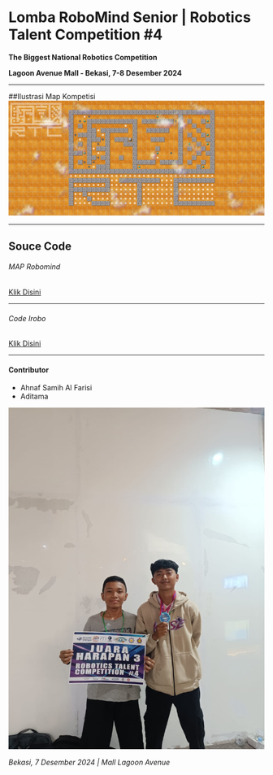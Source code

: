 # Lomba RoboMind Senior  |  Robotics Talent Competition #4
<p style="font-weight: bold;">The Biggest National Robotics Competition</p>
<p style="font-weight: bold;">Lagoon Avenue Mall - Bekasi, 7-8 Desember 2024</p>
<hr/>

##Ilustrasi Map Kompetisi
<img src="./image/map.png">
<hr/>

## Souce Code
<h6>MAP Robomind</h6>
<a href="./map/ROTATION SMA.map">Klik Disini</a>
<hr/>
<h6>Code Irobo</h6>
<a href="./irobo-file/lomba.irobo">Klik Disini</a>
<hr/>
<h4>Contributor</h4>
<ul>
    <li>Ahnaf Samih Al Farisi</li>
    <li>Aditama</li>
</ul>
<img src="./image/contributor.jpeg">
<p style="font-style: italic;">Bekasi, 7 Desember 2024  |  Mall Lagoon Avenue</p>